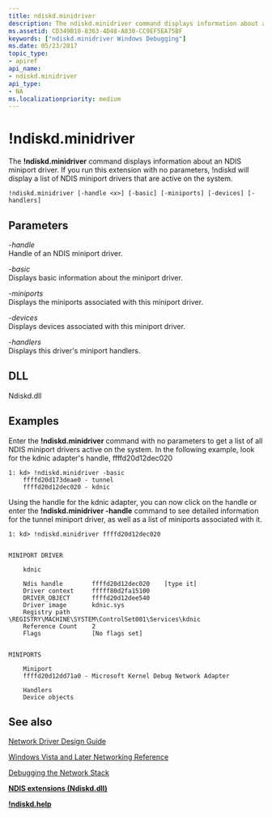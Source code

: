 ```yaml
---
title: ndiskd.minidriver
description: The ndiskd.minidriver command displays information about an NDIS miniport driver. 
ms.assetid: CD349B10-8363-4D48-A830-CC9EF5EA75BF
keywords: ["ndiskd.minidriver Windows Debugging"]
ms.date: 05/23/2017
topic_type:
- apiref
api_name:
- ndiskd.minidriver
api_type:
- NA
ms.localizationpriority: medium
---
```


# !ndiskd.minidriver


The **!ndiskd.minidriver** command displays information about an NDIS miniport driver. If you run this extension with no parameters, !ndiskd will display a list of NDIS miniport drivers that are active on the system.

```console
!ndiskd.minidriver [-handle <x>] [-basic] [-miniports] [-devices] [-handlers] 
```

## <span id="ddk__devobj_dbg"></span><span id="DDK__DEVOBJ_DBG"></span>Parameters


<span id="_______-handle______"></span><span id="_______-HANDLE______"></span> *-handle*   
Handle of an NDIS miniport driver.

<span id="_______-basic______"></span><span id="_______-BASIC______"></span> *-basic*   
Displays basic information about the miniport driver.

<span id="_______-miniports______"></span><span id="_______-MINIPORTS______"></span> *-miniports*   
Displays the miniports associated with this miniport driver.

<span id="_______-devices______"></span><span id="_______-DEVICES______"></span> *-devices*   
Displays devices associated with this miniport driver.

<span id="_______-handlers______"></span><span id="_______-HANDLERS______"></span> *-handlers*   
Displays this driver's miniport handlers.

## <span id="DLL"></span><span id="dll"></span>DLL


Ndiskd.dll

Examples
--------

Enter the **!ndiskd.minidriver** command with no parameters to get a list of all NDIS miniport drivers active on the system. In the following example, look for the kdnic adapter's handle, ffffd20d12dec020

```console
1: kd> !ndiskd.minidriver -basic
    ffffd20d173deae0 - tunnel
    ffffd20d12dec020 - kdnic
```

Using the handle for the kdnic adapter, you can now click on the handle or enter the **!ndiskd.minidriver -handle** command to see detailed information for the tunnel miniport driver, as well as a list of miniports associated with it.

```console
1: kd> !ndiskd.minidriver ffffd20d12dec020


MINIPORT DRIVER

    kdnic

    Ndis handle        ffffd20d12dec020    [type it]
    Driver context     fffff80d2fa15100
    DRIVER_OBJECT      ffffd20d12dee540
    Driver image       kdnic.sys
    Registry path      \REGISTRY\MACHINE\SYSTEM\ControlSet001\Services\kdnic
    Reference Count    2
    Flags              [No flags set]


MINIPORTS

    Miniport                                                                    
    ffffd20d12dd71a0 - Microsoft Kernel Debug Network Adapter

    Handlers
    Device objects
```

## <span id="see_also"></span>See also


[Network Driver Design Guide](https://docs.microsoft.com/windows-hardware/drivers/network/index)

[Windows Vista and Later Networking Reference](https://docs.microsoft.com/windows-hardware/drivers/ddi/_netvista/)

[Debugging the Network Stack](https://channel9.msdn.com/Shows/Defrag-Tools/Defrag-Tools-175-Debugging-the-Network-Stack)

[**NDIS extensions (Ndiskd.dll)**](ndis-extensions--ndiskd-dll-.md)

[**!ndiskd.help**](-ndiskd-help.md)

 

 






